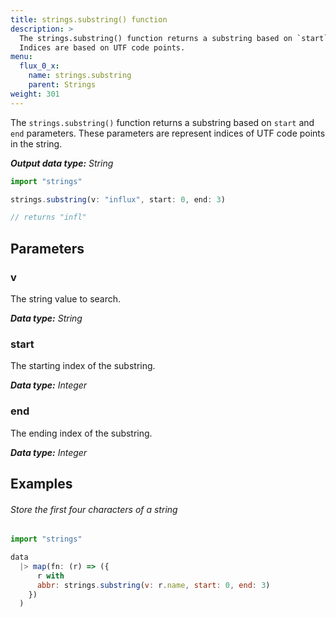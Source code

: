 ```yaml
---
title: strings.substring() function
description: >
  The strings.substring() function returns a substring based on `start` and `end` parameters.
  Indices are based on UTF code points.
menu:
  flux_0_x:
    name: strings.substring
    parent: Strings
weight: 301
---
```


The `strings.substring()` function returns a substring based on `start` and `end` parameters.
These parameters are represent indices of UTF code points in the string.

_**Output data type:** String_

```js
import "strings"

strings.substring(v: "influx", start: 0, end: 3)

// returns "infl"
```

## Parameters

### v
The string value to search.

_**Data type:** String_

### start
The starting index of the substring.

_**Data type:** Integer_

### end
The ending index of the substring.

_**Data type:** Integer_

## Examples

###### Store the first four characters of a string
```js
import "strings"

data
  |> map(fn: (r) => ({
      r with
      abbr: strings.substring(v: r.name, start: 0, end: 3)
    })
  )
```
